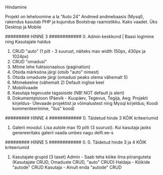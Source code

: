Hindamine 

Projekt on leheloomine a la "Auto 24"
Andmed andmebaasis (Mysql), rakendus kasutab PHP ja kujundus Bootstrap raamistikku. Kaks vaadet. Üks Desktop ja Mobile

######### HINNE 3 ############
0. Admin keskkond | Baasi logimine ning Kasutajate haldus
1. CRUD "auto" (1 pilt - 3 suurust, näiteks max width 150px, 430px ja 1024px)
2. CRUD "omadusi"
3. Mitme lehe fuktsionaalsus (pagination)
4. Otsida märksõna järgi (otsib "auto" nimest)
5. Otsida omaduste järgi (omadusi peaks olema vähemalt 5)
6. Mitmekeelne (vähemalt 2) Default inglise keel
7. Mobiilivaade
8. Kasutaja tegevuste tagasiside (NB! NOT default js alert) 
9. Dokumentatsioon (Päevik - Kuupäev, Tegevus, Tegija, Aeg; Projekti kirjeldus- Ülevaade projektist ja võimalustest ning Mysql kirjeldus; Koodi kommenteerimine, "ilus" kood)

######### HINNE 4 ############
0. Täidetud hinde 3 KÕIK kriteeriumid
1. Galerii moodul. Lisa autole max 10 pilti (3 suurust). Kui kasutaja jaoks genereeritaks galerii vaada umbes nagu delfi.ee-s

######### HINNE 5 ############
0. 0. Täidetud hinde 3 ja 4 KÕIK kriteeriumid
1. Kasutajate grupid (3 taset)
Admin - Saab teha kõike ilma piiranguteta (Kasutajate CRUD, Omaduste CRUD, "auto" CRUD)
Haldaja - Kõikide "autode" CRUD
Kasutaja - Ainult enda "autode" CRUD
 

